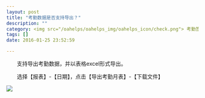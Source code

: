 ```yaml
---
layout: post
title: "考勤数据是否支持导出？"
description: ""
category: <img src="/oahelps/oahelps_img/oahelps_icon/check.png"> 考勤签到与管理
tags: []
date: 2016-01-25 23:52:59

---
```

&#160; &#160; &#160; &#160;支持导出考勤数据，并以表格excel形式导出。

&#160; &#160; &#160; &#160;选择【报表】-【日期】，点击【导出考勤月表】-【下载文件】

![](../../../../../../../../oahelps_img/kaoqin_10.png)

